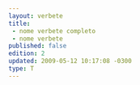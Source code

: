 ```yaml
---
layout: verbete
title:
 - nome verbete completo
 - nome verbete
published: false
edition: 2  
updated: 2009-05-12 10:17:08 -0300
type: T
---
```


